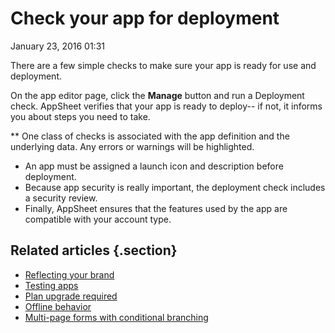 #  Check your app for deployment


January 23, 2016 01:31

There are a few simple checks to make sure your app is ready for use and
deployment.

On the app editor page, click the **Manage** button and run a Deployment
check. AppSheet verifies that your app is ready to deploy-- if not, it informs
you about steps you need to take.

** One class of checks is associated with the app definition and the underlying data. Any errors or warnings will be highlighted.
  * An app must be assigned a launch icon and description before deployment.
  * Because app security is really important, the deployment check includes a security review.
  * Finally, AppSheet ensures that the features used by the app are compatible with your account type.


## Related articles {.section}

  * [Reflecting your brand](Reflecting-your-brand)
  * [Testing apps](Testing-apps)
  * [Plan upgrade required](Plan-upgrade-required)
  * [Offline behavior](Offline-behavior)
  * [Multi-page forms with conditional branching](Multi-page-forms-with-conditional-branching)

